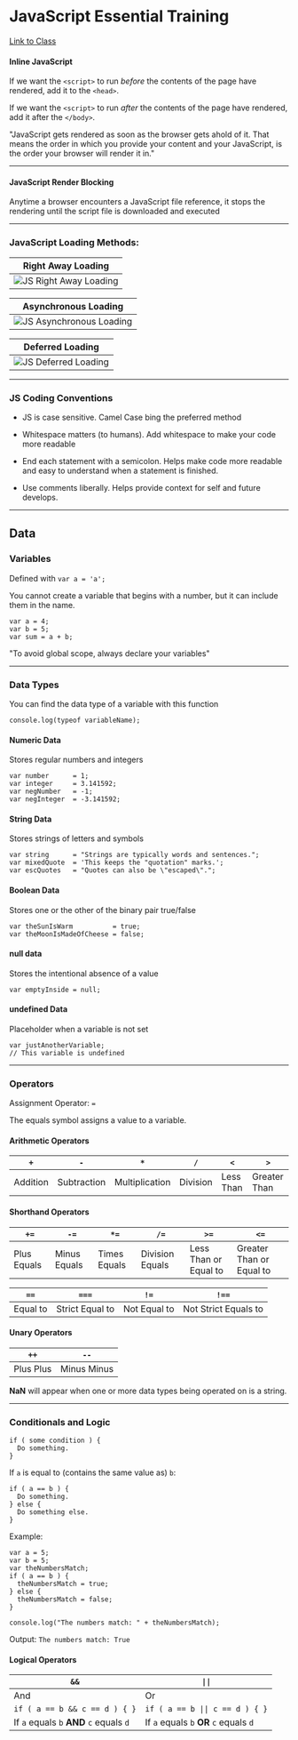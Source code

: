 # JavaScript Essential Training
[Link to Class](https://www.lynda.com/JavaScript-tutorials/JavaScript-Essential-Training/574716-2.html)

#### Inline JavaScript
If we want the `<script>` to run _before_ the contents of the page have rendered, add it to the `<head>`.

If we want the `<script>` to run _after_ the contents of the page have rendered, add it after the `</body>`.

"JavaScript gets rendered as soon as the browser gets ahold of it.
That means the order in which you provide your content and your JavaScript, is the order your browser will render it in."

---
#### JavaScript Render Blocking

Anytime a browser encounters a JavaScript file reference, it stops the rendering until the script file is downloaded and executed

---

### JavaScript Loading Methods:

| Right Away Loading |
| ------------------ |
| ![JS Right Away Loading](https://i.imgur.com/UV7FqxB.png) |

| Asynchronous Loading |
| -------------------- |
| ![JS Asynchronous Loading](https://i.imgur.com/ezxq1rO.png) |

| Deferred Loading |
| ---------------- |
| ![JS Deferred Loading](https://i.imgur.com/4wuzdCt.png) |

---

### JS Coding Conventions

* JS is case sensitive. Camel Case bing the preferred method

* Whitespace matters (to humans). Add whitespace to make your code more readable

* End each statement with a semicolon. Helps make code more readable and easy to understand when a statement is finished.

* Use comments liberally. Helps provide context for self and future develops.

---

## Data

### Variables

Defined with ``` var a = 'a'; ```

You cannot create a variable that begins with a number, but it can include them in the name.

```
var a = 4;
var b = 5;
var sum = a + b;
```

"To avoid global scope, always declare your variables"

---
### Data Types
You can find the data type of a variable with this function
```
console.log(typeof variableName);
```

#### Numeric Data
Stores regular numbers and integers
```
var number      = 1;
var integer     = 3.141592;
var negNumber   = -1;
var negInteger  = -3.141592;
```

#### String Data
Stores strings of letters and symbols
```
var string      = "Strings are typically words and sentences.";
var mixedQuote  = 'This keeps the "quotation" marks.';
var escQuotes   = "Quotes can also be \"escaped\".";
```

#### Boolean Data
Stores one or the other of the binary pair true/false
```
var theSunIsWarm          = true;
var theMoonIsMadeOfCheese = false;
```

#### null data
Stores the intentional absence of a value
```
var emptyInside = null;
```

#### undefined Data
Placeholder when a variable is not set
```
var justAnotherVariable;
// This variable is undefined
```
---

### Operators
Assignment Operator: `=`

The equals symbol assigns a value to a variable.

#### Arithmetic Operators

| `+` | `-` | `*` | `/` | `<` | `>` |
|----------|-------------|----------------|----------|-----------|--------------|
| Addition | Subtraction | Multiplication | Division | Less Than | Greater Than |

#### Shorthand Operators

| `+=` | `-=` | `*=` | `/=` | `>=` | `<=` |
|-------------|--------------|--------------|-----------------|-----------------------|--------------------------|
| Plus Equals | Minus Equals | Times Equals | Division Equals | Less Than or Equal to | Greater Than or Equal to |

| `==` | `===` | `!=` | `!==` |
|----------|-----------------|--------------|----------------------|
| Equal to | Strict Equal to | Not Equal to | Not Strict Equals to |

#### Unary Operators

| `++` | `--` |
|-----------|-------------|
| Plus Plus | Minus Minus |

**NaN** will appear when one or more data types being operated on is a string.

---

### Conditionals and Logic

```
if ( some condition ) {
  Do something.
}
```

If `a` is equal to (contains the same value as) `b`:
```
if ( a == b ) {
  Do something.
} else {
  Do something else.
}
```

Example:
```
var a = 5;
var b = 5;
var theNumbersMatch;
if ( a == b ) {
  theNumbersMatch = true;
} else {
  theNumbersMatch = false;
}

console.log("The numbers match: " + theNumbersMatch);
```
Output: `The numbers match: True`

#### Logical Operators

| `&&` | `\|\|` |
|---|---|
| And | Or |
| `if ( a == b && c == d ) { }` | `if ( a == b \|\| c == d ) { }` |
| If `a` equals `b` **AND** `c` equals `d` | If `a` equals `b` **OR** `c` equals `d` |

